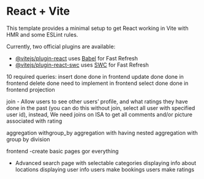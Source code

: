 # React + Vite

This template provides a minimal setup to get React working in Vite with HMR and some ESLint rules.

Currently, two official plugins are available:

- [@vitejs/plugin-react](https://github.com/vitejs/vite-plugin-react/blob/main/packages/plugin-react/README.md) uses [Babel](https://babeljs.io/) for Fast Refresh
- [@vitejs/plugin-react-swc](https://github.com/vitejs/vite-plugin-react-swc) uses [SWC](https://swc.rs/) for Fast Refresh


10 required queries:
insert done  done in frontend
update done done in frontend 
delete done need to implement in frontend 
select done done in frontend 
projection 

join - Allow users to see other users’ profile, and what ratings they have done in
the past (you can do this without join, select all user with specified user id), instead, We need joins on ISA to get all comments and/or picture associated with rating

aggregation withgroup_by 
aggregation with having 
nested aggregation with group by
division 



frontend
-create basic pages gor everything 
- Advanced search page with selectable categories 
displaying info about locations
displaying user info
users make bookings
users make ratings






